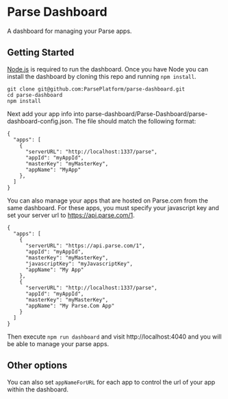 # Parse Dashboard

A dashboard for managing your Parse apps.

## Getting Started

[Node.js](nodejs.org) is required to run the dashboard. Once you have Node you can install the dashboard by cloning this repo and running `npm install`.

```
git clone git@github.com:ParsePlatform/parse-dashboard.git
cd parse-dashboard
npm install
```

Next add your app info into parse-dashboard/Parse-Dashboard/parse-dashboard-config.json. The file should match the following format:

```
{
  "apps": [
    {
      "serverURL": "http://localhost:1337/parse",
      "appId": "myAppId",
      "masterKey": "myMasterKey",
      "appName": "MyApp"
    },
  ]
}
```

You can also manage your apps that are hosted on Parse.com from the same dashboard. For these apps, you must specify your javascript key and set your server url to https://api.parse.com/1.

```
{
  "apps": [
    {
      "serverURL": "https://api.parse.com/1",
      "appId": "myAppId",
      "masterKey": "myMasterKey",
      "javascriptKey": "myJavascriptKey",
      "appName": "My App"
    },
    {
      "serverURL": "http://localhost:1337/parse",
      "appId": "myAppId",
      "masterKey": "myMasterKey",
      "appName": "My Parse.Com App"
    }
  ]
}
```

Then execute `npm run dashboard` and visit http://localhost:4040 and you will be able to manage your parse apps.

## Other options

You can also set `appNameForURL` for each app to control the url of your app within the dashboard.
